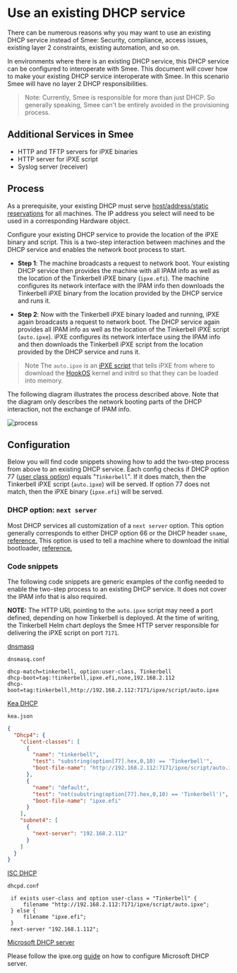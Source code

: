 # Use an existing DHCP service

There can be numerous reasons why you may want to use an existing DHCP service instead of Smee: Security, compliance, access issues, existing layer 2 constraints, existing automation, and so on.

In environments where there is an existing DHCP service, this DHCP service can be configured to interoperate with Smee. This document will cover how to make your existing DHCP service interoperate with Smee. In this scenario Smee will have no layer 2 DHCP responsibilities.

> Note: Currently, Smee is responsible for more than just DHCP. So generally speaking, Smee can't be entirely avoided in the provisioning process.

## Additional Services in Smee

- HTTP and TFTP servers for iPXE binaries
- HTTP server for iPXE script
- Syslog server (receiver)

## Process

As a prerequisite, your existing DHCP must serve [host/address/static reservations](https://kb.isc.org/docs/what-are-host-reservations-how-to-use-them) for all machines. The IP address you select will need to be used in a corresponding Hardware object.

Configure your existing DHCP service to provide the location of the iPXE binary and script. This is a two-step interaction between machines and the DHCP service and enables the network boot process to start.

- **Step 1**: The machine broadcasts a request to network boot. Your existing DHCP service then provides the machine with all IPAM info as well as the location of the Tinkerbell iPXE binary (`ipxe.efi`). The machine configures its network interface with the IPAM info then downloads the Tinkerbell iPXE binary from the location provided by the DHCP service and runs it.

- **Step 2**: Now with the Tinkerbell iPXE binary loaded and running, iPXE again broadcasts a request to network boot. The DHCP service again provides all IPAM info as well as the location of the Tinkerbell iPXE script (`auto.ipxe`). iPXE configures its network interface using the IPAM info and then downloads the Tinkerbell iPXE script from the location provided by the DHCP service and runs it.

> Note The `auto.ipxe` is an [iPXE script](https://ipxe.org/scripting) that tells iPXE from where to download the [HookOS](https://github.com/tinkerbell/hook) kernel and initrd so that they can be loaded into memory.

The following diagram illustrates the process described above. Note that the diagram only describes the network booting parts of the DHCP interaction, not the exchange of IPAM info.

![process](images/BYO_DHCP.png)

## Configuration

Below you will find code snippets showing how to add the two-step process from above to an existing DHCP service. Each config checks if DHCP option 77 ([user class option](https://www.rfc-editor.org/rfc/rfc3004.html)) equals "`Tinkerbell`". If it does match, then the Tinkerbell iPXE script (`auto.ipxe`) will be served. If option 77 does not match, then the iPXE binary (`ipxe.efi`) will be served.

### DHCP option: `next server`

Most DHCP services all customization of a `next server` option. This option generally corresponds to either DHCP option 66 or the DHCP header `sname`, [reference.](https://www.rfc-editor.org/rfc/rfc2132.html#section-9.4) This option is used to tell a machine where to download the initial bootloader, [reference.](https://networkboot.org/fundamentals/)

### Code snippets

The following code snippets are generic examples of the config needed to enable the two-step process to an existing DHCP service. It does not cover the IPAM info that is also required.

**NOTE:** The HTTP URL pointing to the `auto.ipxe` script may need a port defined, depending on how Tinkerbell is deployed.
          At the time of writing, the Tinkerbell Helm chart deploys the Smee HTTP server responsible for delivering the iPXE script on port `7171`.

[dnsmasq](https://linux.die.net/man/8/dnsmasq)

`dnsmasq.conf`

```text
dhcp-match=tinkerbell, option:user-class, Tinkerbell
dhcp-boot=tag:!tinkerbell,ipxe.efi,none,192.168.2.112
dhcp-boot=tag:tinkerbell,http://192.168.2.112:7171/ipxe/script/auto.ipxe
```

[Kea DHCP](https://www.isc.org/kea/)

`kea.json`

```json
{
  "Dhcp4": {
    "client-classes": [
      {
        "name": "tinkerbell",
        "test": "substring(option[77].hex,0,10) == 'Tinkerbell'",
        "boot-file-name": "http://192.168.2.112:7171/ipxe/script/auto.ipxe"
      },
      {
        "name": "default",
        "test": "not(substring(option[77].hex,0,10) == 'Tinkerbell')",
        "boot-file-name": "ipxe.efi"
      }
    ],
    "subnet4": [
      {
        "next-server": "192.168.2.112"
      }
    ]
  }
}
```

[ISC DHCP](https://ipxe.org/howto/dhcpd)

`dhcpd.conf`

```text
 if exists user-class and option user-class = "Tinkerbell" {
     filename "http://192.168.2.112:7171/ipxe/script/auto.ipxe";
 } else {
     filename "ipxe.efi";
 }
 next-server "192.168.1.112";
```

[Microsoft DHCP server](https://learn.microsoft.com/en-us/windows-server/networking/technologies/dhcp/dhcp-top)

Please follow the ipxe.org [guide](https://ipxe.org/howto/msdhcp) on how to configure Microsoft DHCP server.
